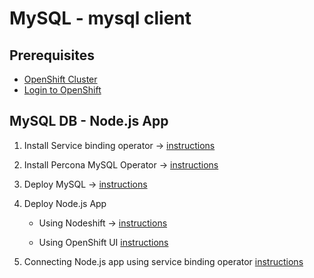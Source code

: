 # MySQL - mysql client

## Prerequisites

- [OpenShift Cluster](/README.md#setup-an-openshift-cluster-on-a-red-hat-sandbox)
- [Login to OpenShift](/README.md#login-to-openshift)

## MySQL DB - Node.js App

1. Install Service binding operator -> [instructions](/README.md#install-service-binding-operator)

1. Install Percona MySQL Operator -> [instructions](/README.md#install-percona-distribution-for-mysql-operator)

1. Deploy MySQL -> [instructions](/README.md#deploying-mysql---percona-xtradb-cluster)

1. Deploy Node.js App

   - Using Nodeshift -> [instructions](/README.md#deploy-nodejs-application-with-nodeshift)

   - Using OpenShift UI
     [instructions](/README.md#deploy-nodejs-app-from-openshift-ui)

1. Connecting Node.js app using service binding operator
   [instructions](/README.md#connecting-nodejs-app-using-service-binding-operator)
